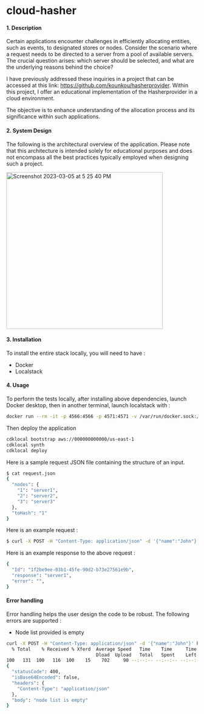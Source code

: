 # cloud-hasher

#### 1. Description

Certain applications encounter challenges in efficiently allocating entities, such as events, to designated stores or nodes. 
Consider the scenario where a request needs to be directed to a server from a pool of available servers. 
The crucial question arises: which server should be selected, and what are the underlying reasons behind the choice?

I have previously addressed these inquiries in a project that can be accessed at this link: https://github.com/kounkou/hasherprovider. Within this project, I offer an educational implementation of the Hasherprovider in a cloud environment.

The objective is to enhance understanding of the allocation process and its significance within such applications.

#### 2. System Design

The following is the architectural overview of the application. Please note that this architecture is intended solely for educational purposes and does not encompass all the best practices typically employed when designing such a project.

<img width="412" alt="Screenshot 2023-03-05 at 5 25 40 PM" src="https://github.com/kounkou/cloud-hasher/assets/2589171/72113ed7-f402-447a-a9e8-a41ac48075af">

#### 3. Installation

To install the entire stack locally, you will need to have : 

- Docker
- Localstack

#### 4. Usage

To perform the tests locally, after installing above dependencies, launch Docker desktop, then in another terminal, launch localstack with : 

```bash
docker run --rm -it -p 4566:4566 -p 4571:4571 -v /var/run/docker.sock:/var/run/docker.sock localstack/localstack
```

Then deploy the application

```bash
cdklocal bootstrap aws://000000000000/us-east-1
cdklocal synth
cdklocal deploy
```

Here is a sample request JSON file containing the structure of an input.

```bash
$ cat request.json
{
  "nodes": {
    "1": "server1",
    "2": "server2",
    "3": "server3"
  },
  "toHash": "1"
}
```

Here is an example request :

```bash
$ curl -X POST -H "Content-Type: application/json" -d '{"name":"John"}' https://nj1gvaq3z6.execute-api.localhost.localstack.cloud:4566/prod/
```

Here is an example response to the above request :

```bash
{
  "Id": "1f2be9ee-03b1-45fe-90d2-b73e27561e9b",
  "response": "server1",
  "error": "",
}
```

#### Error handling

Error handling helps the user design the code to be robust. The following errors are supported :

- Node list provided is empty

```bash
curl -X POST -H "Content-Type: application/json" -d '{"name":"John"}' https://9jooqblp52.execute-api.localhost.localstack.cloud:4566/prod/ | jq
  % Total    % Received % Xferd  Average Speed   Time    Time     Time  Current
                                 Dload  Upload   Total   Spent    Left  Speed
100   131  100   116  100    15    702     90 --:--:-- --:--:-- --:--:--   823
{
  "statusCode": 400,
  "isBase64Encoded": false,
  "headers": {
    "Content-Type": "application/json"
  },
  "body": "node list is empty"
}
```